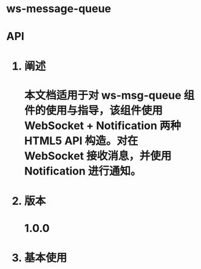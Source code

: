 # ws-message-queue
<h1>API<h1>
  <ol>
  <li>
    <h4>阐述</h4>
    <p>本文档适用于对 ws-msg-queue 组件的使用与指导，该组件使用 WebSocket + Notification 两种 HTML5 API 构造。对在 WebSocket 接收消息，并使用 Notification 进行通知。</p>
  </li>  
   <li>
    <h4>版本</h4>
    <p>1.0.0</p>
  </li>
   <li>
    <h4>基本使用</h4>
    <p></p>
  </li>
  </ol>
